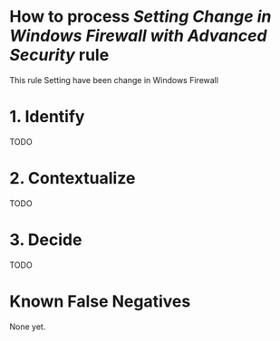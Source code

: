 # How to process *Setting Change in Windows Firewall with Advanced Security* rule
This rule Setting have been change in Windows Firewall

# 1. Identify
TODO

# 2. Contextualize
TODO

# 3. Decide
TODO

# Known False Negatives
None yet.
